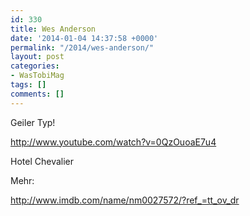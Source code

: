```yaml
---
id: 330
title: Wes Anderson
date: '2014-01-04 14:37:58 +0000'
permalink: "/2014/wes-anderson/"
layout: post
categories:
- WasTobiMag
tags: []
comments: []
---
```

Geiler Typ!

<http://www.youtube.com/watch?v=0QzOuoaE7u4>

Hotel Chevalier

Mehr:

<http://www.imdb.com/name/nm0027572/?ref_=tt_ov_dr>